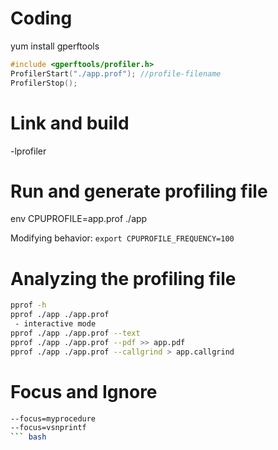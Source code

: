 # Coding
yum install gperftools

``` cpp
#include <gperftools/profiler.h>
ProfilerStart("./app.prof"); //profile-filename
ProfilerStop();
```

# Link and build
-lprofiler

# Run and generate profiling file

env CPUPROFILE=app.prof ./app

Modifying behavior: `export CPUPROFILE_FREQUENCY=100`

# Analyzing the profiling file
``` bash
pprof -h
pprof ./app ./app.prof
 - interactive mode
pprof ./app ./app.prof --text
pprof ./app ./app.prof --pdf >> app.pdf
pprof ./app ./app.prof --callgrind > app.callgrind
```

# Focus and Ignore
``` bash
--focus=myprocedure
--focus=vsnprintf
``` bash